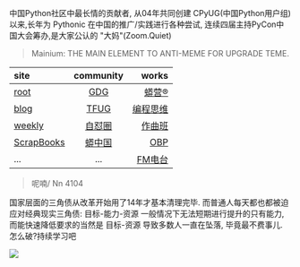 中国Python社区中最长情的贡献者, 从04年共同创建 CPyUG(中国Python用户组)以来,长年为 Pythonic 在中国的推广/实践进行各种尝试, 连续四届主持PyCon中国大会筹办,是大家公认的 "大妈"(Zoom.Quiet)

> Mainium: THE MAIN ELEMENT TO ANTI-MEME FOR UPGRADE TEME.

| site | community | works |
| :-----| :----: | ----: |
| [root](http://zoomquiet.io/) | [GDG](https://blog.zhgdg.org/) | [蟒营®](https://doc.101.camp/) |
| [blog](https://blog.zoomquiet.io/pages/zoomquiet.html) | [TFUG](http://zh.tfug.world/) | [编程思维](https://py.101.camp/) |
| [weekly](http://weekly.pychina.org/) | [自怼圈](https://du.101.camp/) | [作曲班](https://mu.101.camp/) |
| [ScrapBooks](https://zoomquiet.io/collection.html) | [蟒中国](https://pychina.org/) | [OBP](https://zoomquiet.io/obp/index.html) |
| ... | ... | [FM电台](https://fm.101.camp/) |


> ​呢喃/ Nn 4104

国家层面的三角债从改革开始用了14年才基本清理完毕.
而普通人每天都也都被迫应对经典现实三角债:
目标-能力-资源
一般情况下无法短期进行提升的只有能力,
而能快速降低要求的当然是 目标-资源 
导致多数人一直在坠落,
毕竟最不费事儿.
怎么破?持续学习吧



![](http://ydlj.zoomquiet.top/ipic/2020-08-17-zq42-today-card-2008.017.jpeg)


